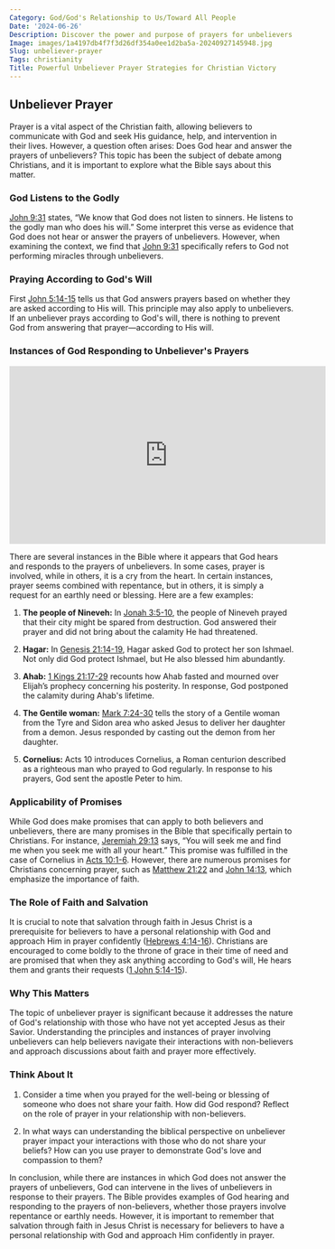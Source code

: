 ```yaml
---
Category: God/God's Relationship to Us/Toward All People
Date: '2024-06-26'
Description: Discover the power and purpose of prayers for unbelievers in this insightful article. Explore how to intercede effectively for those who have not yet embraced faith.
Image: images/1a4197db4f7f3d26df354a0ee1d2ba5a-20240927145948.jpg
Slug: unbeliever-prayer
Tags: christianity
Title: Powerful Unbeliever Prayer Strategies for Christian Victory
---
```


## Unbeliever Prayer

Prayer is a vital aspect of the Christian faith, allowing believers to communicate with God and seek His guidance, help, and intervention in their lives. However, a question often arises: Does God hear and answer the prayers of unbelievers? This topic has been the subject of debate among Christians, and it is important to explore what the Bible says about this matter.

### God Listens to the Godly

[John 9:31](https://www.bibleref.com/John/9/John-9-31.html) states, “We know that God does not listen to sinners. He listens to the godly man who does his will.” Some interpret this verse as evidence that God does not hear or answer the prayers of unbelievers. However, when examining the context, we find that [John 9:31](https://www.bibleref.com/John/9/John-9-31.html) specifically refers to God not performing miracles through unbelievers.

### Praying According to God's Will

First [John 5:14-15](https://www.bibleref.com/John/5/John-5-14.html) tells us that God answers prayers based on whether they are asked according to His will. This principle may also apply to unbelievers. If an unbeliever prays according to God's will, there is nothing to prevent God from answering that prayer—according to His will.

### Instances of God Responding to Unbeliever's Prayers


<iframe width="560" height="315" src="https://www.youtube.com/embed/Q2olIFD55Q0" frameborder="0" allow="autoplay; encrypted-media" allowfullscreen></iframe>


There are several instances in the Bible where it appears that God hears and responds to the prayers of unbelievers. In some cases, prayer is involved, while in others, it is a cry from the heart. In certain instances, prayer seems combined with repentance, but in others, it is simply a request for an earthly need or blessing. Here are a few examples:

1. **The people of Nineveh:** In [Jonah 3:5-10](https://www.bibleref.com/Jonah/3/Jonah-3-5.html), the people of Nineveh prayed that their city might be spared from destruction. God answered their prayer and did not bring about the calamity He had threatened.
   
2. **Hagar:** In [Genesis 21:14-19](https://www.bibleref.com/Genesis/21/Genesis-21-14.html), Hagar asked God to protect her son Ishmael. Not only did God protect Ishmael, but He also blessed him abundantly.

3. **Ahab:** [1 Kings 21:17-29](https://www.bibleref.com/1-Kings/21/1-Kings-21-17.html) recounts how Ahab fasted and mourned over Elijah’s prophecy concerning his posterity. In response, God postponed the calamity during Ahab's lifetime.

4. **The Gentile woman:** [Mark 7:24-30](https://www.bibleref.com/Mark/7/Mark-7-24.html) tells the story of a Gentile woman from the Tyre and Sidon area who asked Jesus to deliver her daughter from a demon. Jesus responded by casting out the demon from her daughter.

5. **Cornelius:** Acts 10 introduces Cornelius, a Roman centurion described as a righteous man who prayed to God regularly. In response to his prayers, God sent the apostle Peter to him.

### Applicability of Promises

While God does make promises that can apply to both believers and unbelievers, there are many promises in the Bible that specifically pertain to Christians. For instance, [Jeremiah 29:13](https://www.bibleref.com/Jeremiah/29/Jeremiah-29-13.html) says, “You will seek me and find me when you seek me with all your heart.” This promise was fulfilled in the case of Cornelius in [Acts 10:1-6](https://www.bibleref.com/Acts/10/Acts-10-1.html). However, there are numerous promises for Christians concerning prayer, such as [Matthew 21:22](https://www.bibleref.com/Matthew/21/Matthew-21-22.html) and [John 14:13](https://www.bibleref.com/John/14/John-14-13.html), which emphasize the importance of faith.

### The Role of Faith and Salvation

It is crucial to note that salvation through faith in Jesus Christ is a prerequisite for believers to have a personal relationship with God and approach Him in prayer confidently ([Hebrews 4:14-16](https://www.bibleref.com/Hebrews/4/Hebrews-4-14.html)). Christians are encouraged to come boldly to the throne of grace in their time of need and are promised that when they ask anything according to God's will, He hears them and grants their requests ([1 John 5:14-15](https://www.bibleref.com/1-John/5/1-John-5-14.html)).

### Why This Matters

The topic of unbeliever prayer is significant because it addresses the nature of God's relationship with those who have not yet accepted Jesus as their Savior. Understanding the principles and instances of prayer involving unbelievers can help believers navigate their interactions with non-believers and approach discussions about faith and prayer more effectively.

### Think About It

1. Consider a time when you prayed for the well-being or blessing of someone who does not share your faith. How did God respond? Reflect on the role of prayer in your relationship with non-believers.
   
2. In what ways can understanding the biblical perspective on unbeliever prayer impact your interactions with those who do not share your beliefs? How can you use prayer to demonstrate God's love and compassion to them?

In conclusion, while there are instances in which God does not answer the prayers of unbelievers, God can intervene in the lives of unbelievers in response to their prayers. The Bible provides examples of God hearing and responding to the prayers of non-believers, whether those prayers involve repentance or earthly needs. However, it is important to remember that salvation through faith in Jesus Christ is necessary for believers to have a personal relationship with God and approach Him confidently in prayer.